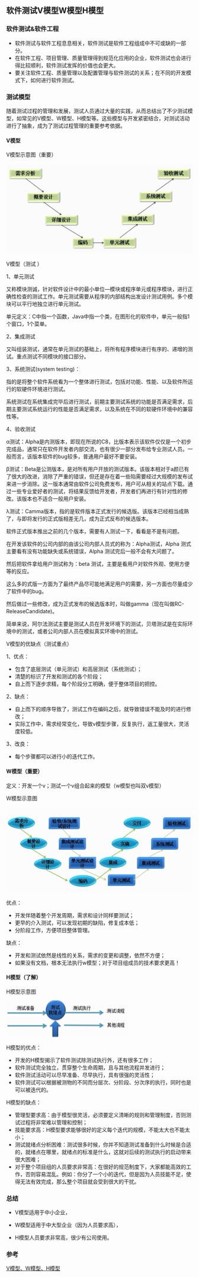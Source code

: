 ## 软件测试V模型W模型H模型

### 软件测试&软件工程

- 软件测试与软件工程息息相关，软件测试是软件工程组成中不可或缺的一部分。
- 在软件工程、项目管理、质量管理得到规范化应用的企业，软件测试也会进行得比较顺利，软件测试发挥的价值也会更大。
- 要关注软件工程、质量管理以及配置管理与软件测试的关系；在不同的开发模式下，如何进行软件测试。

### 测试模型

随着测试过程的管理和发展，测试人员通过大量的实践，从而总结出了不少测试模型，如常见的V模型、W模型、H模型等。这些模型与开发紧密结合，对测试活动进行了抽象，成为了测试过程管理的重要参考依据。

#### V模型

V模型示意图（重要）

![](测试V模型.png)

V模型（测试 ）

1、单元测试

又称模块测诚，针对软件设计中的最小单位—模块或程序单元或程序模块，进行正确性检查的测试工作。单元测试需要从程序的内部结构出发设计测试用例。多个模块可以平行地独立进行单元测试。

单元定义：C中指一个函数，Java中指一个类，在图形化的软件中，单元一般指1个窗口，1个菜单。

2、集成测试

又叫组装测试，通常在单元测试的基础上，将所有程序模块进行有序的、递增的测试。重点测试不同模块的接口部分。

3、系统测试(system testing)：

指的是将整个软件系统看为一个整体进行测试，包括对功能、性能、以及软件所运行的软硬件环境进行测试。

系统测试在系统集成完毕后进行测试，前期主要测试系统的功能是否满足需求，后期主要测试系统运行的性能是否满足需求，以及系统在不同的软硬件环境中的兼容性等。

4、验收测试

α测试：Alpha是内测版本，即现在所说的C8，比版本表示该软件仅仅是一个初步完成品，通常只在软件开发者内部交流，也有很少一部分发布给专业测试人员。一般而言，该版本软件的bug较多，普通用户最好不要安装。

β测试：Beta是公测版本，是对所有用户开放的测试版本。该版本相对于a颜已有了很大的改进，消除了严重的错误，但还是存在着一些陷需要经过大规模的发布试来进一步消除。这一版本通常由软件公司免费发布，用户可从相关的站点下载。通过一些专业爱好者的测试，将结果反馈给开发者，开发者们再进行有针对性的修改。该版本也不适合一般用户安装。

λ测试：Camma版本，指的是软件版本正式发行的候选版。该版本已经相当成熟了，与即将发行的正式版相差无几，成为正式反布的候选版本。

软件正式版本推出之前的几个版本，需要有人测试一下，看看是不是有问题。

在开发该软件的公司内部的由该公司内部人员式的称为：Alpha测试，Alpha 测式主要看有没有功能缺失或系统错误，Alpha 测试完后一般不会有大问题了。

然后把软件拿给用户测试称为：beta 测试，主要是看用户对软件外观、使用方便等的反应。

这么多的式版一方面为了最终产品尽可能地满足用户的需要，另一方面也尽量成少了软件中的bug。

然后做过一些修改，成为正式发布的候选版本时，叫做gamma（现在叫做RC-ReleaseCandidate)。

简单来说，阿尔法测试主要是测试人员在开发环境下的测试，贝塔测试是在实际环境中的测试，或者公司内部人员在模拟真实环境中的测试。

V模型的优缺点（测试重点）

1、优点：

- 包含了底层测试（单元测试）和高层测试（系统测试）；
- 清楚的标识了开发和测试的各个阶段；
- 自上而下逐步求精，每个阶段分工明确，便于整体项目的把控。

2、缺点：
- 自上而下的顺序导致了，测试工作在编码之后，就导致错误不能及时的进行修改；
- 实际工作中，需求经常变化，导致v模型步骤，反复执行，返工量很大，灵活度较低。

3、改良：
- 每个步骤都可以进行小的迭代工作。

#### W模型（重要）

定义：开发一个v；测试一个v组合起来的模型（w模型也叫双v模型）

W模型示意图

![](测试W模型.png)

优点：
- 开发伴随着整个开发周期，需求和设计同样要测试；
- 更早的介入测试，可以发现初期的缺陷，修复成本低；
- 分阶段工作，方便项目整体管理。

缺点：
- 开发和测试依然是线性的关系，需求的变更和调整，依然不方便；
- 如果没有文档，根本无法执行w模型；对于项目组成员的技术要求更高！

#### H模型（了解）

H模型示意图

![](测试H模型.png)

H模型的优点：
- 开发的H模型揭示了软件测试除测试执行外，还有很多工作；
- 软件测试完全独立，贯穿整个生命周期，且与其他流程并发进行；
- 软件测试活动可以尽早准备、尽早执行，具有很强的灵活性；
- 软件测试可以根据被测物的不同而分层次、分阶段、分次序的执行，同时也是可以被迭代的。

H模型的缺点：
- 管理型要求高：由于模型很灵活，必须要定义清晰的规则和管理制度，否则测试过程将非常难以管理和控制；
- 技能要求高：H模型要求能够很好的定义每个迭代的规模，不能太大也不能太小；
- 测试就绪点分析困难：测试很多时候，你并不知道测试准备到什么时候是合适的，就绪点在哪里，就绪点的标准是什么，这就对后续的测试执行的启动带来很大困难；
- 对于整个项目组的人员要求非常高：在很好的规范制度下，大家都能高效的工作，否则容易混乱。例如：你分了一个小的迭代，但是因为人员技能不足，使得无法有效完成，那么整个项目就会受到很大的干扰。

### 总结
- V模型适用于中小企业，

- W模型适用于中大型企业（因为人员要求高），

- H模型人员要求非常高，很少有公司使用。

### 参考
[V模型、W模型、H模型](https://www.cnblogs.com/zhuifeng-mayi/p/9853123.html)
